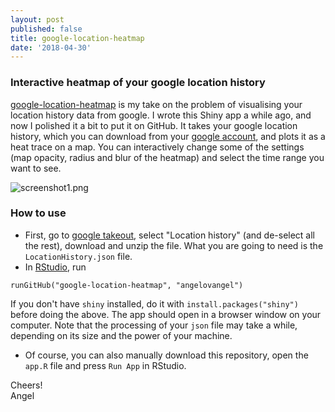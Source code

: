 ```yaml
---
layout: post
published: false
title: google-location-heatmap
date: '2018-04-30'
---
```


### Interactive heatmap of your google location history 
[google-location-heatmap](https://github.com/angelovangel/google-location-heatmap) is my take on the problem of visualising your location history data from google.
I wrote this Shiny app a while ago, and now I polished it a bit to put it on GitHub. It takes your google location history, which you can download from your [google account](https://takeout.google.com/settings/takeout), and plots it as a heat trace on a map. You can interactively change some of the settings (map opacity, radius and blur of the heatmap) and select the time range you want to see.

![screenshot1.png]({{site.baseurl}}/img/screenshot1.png)



### How to use
- First, go to [google takeout](https://takeout.google.com/settings/takeout), select "Location history" (and de-select all the rest), download and unzip the file. What you are going to need is the `LocationHistory.json` file. 
- In [RStudio](https://www.rstudio.com/), run

`runGitHub("google-location-heatmap", "angelovangel")`

If you don't have `shiny` installed, do it with `install.packages("shiny")` before doing the above. The app should open in a browser window on your computer. Note that the processing of your `json` file may take a while, depending on its size and the power of your machine.
- Of course, you can also manually download this repository, open the `app.R` file and press `Run App` in RStudio.

Cheers!   
Angel
